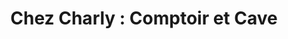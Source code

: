---
title: "Chez Charly : Comptoir et Cave"
url: /grand-champ/chez-charly-comptoir-et-cave/
shop: vin
---